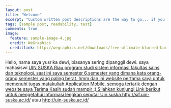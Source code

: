 ```yaml
---
layout: post
title: "Welcome"
excerpt: "Custom written post descriptions are the way to go... if you're not lazy."
tags: [sample post, readability, test]
comments: true
image:
  feature: sample-image-4.jpg
  credit: WeGraphics
  creditlink: http://wegraphics.net/downloads/free-ultimate-blurred-background-pack/
---
```

Hello, nama saya yusrika dewi, biasanya sering dipanggil dewi.
saya mahasiswi <a href="http://uin-suska.ac.id/"> UIN SUSKA Riau  program studi sistem informasi fakultas sains dan teknologi.
saat ini saya semester 6,semester yang dimana kata orang-orang semester yang paling berat, hmm dan ini website pertama saya untuk memenuhi tugas matakuliah Application Mobile.
semoga tertarik dengan website saya
Terima Kasih sudah mampir :)
Silahkan kunjungi Link berikut untuk mengetahui informasi lengkap seputar Uin suska http://sif.uin-suska.ac.id/ atau
http://uin-suska.ac.id/
